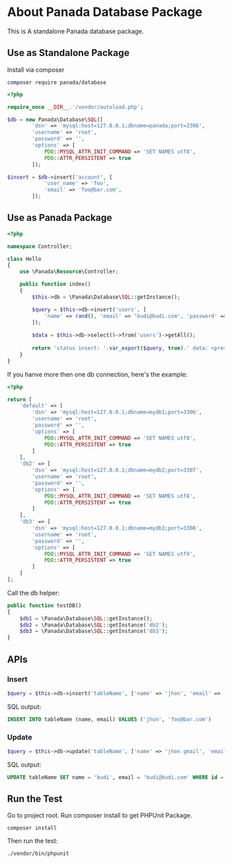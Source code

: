 # About Panada Database Package

This is A standalone Panada database package.

## Use as Standalone Package

Install via composer

```
composer require panada/database
```

```php
<?php

require_once __DIR__.'/vendor/autoload.php';

$db = new Panada\Database\SQL([
        'dsn' => 'mysql:host=127.0.0.1;dbname=panada;port=3306',
        'username' => 'root',
        'password' => '',
        'options' => [
            PDO::MYSQL_ATTR_INIT_COMMAND => 'SET NAMES utf8',
            PDO::ATTR_PERSISTENT => true
        ]);

$insert = $db->insert('account', [
            'user_name' => 'foo',
            'email' => 'foo@bar.com',
        ]);
```

## Use as Panada Package

```php
<?php

namespace Controller;

class Hello
{
    use \Panada\Resource\Controller;

    public function index()
    {
        $this->db = \Panada\Database\SQL::getInstance();

        $query = $this->db->insert('users', [
            'name' => rand(), 'email' => 'budi@budi.com', 'password' => 'password'
        ]);
    
        $data = $this->db->select()->from('users')->getAll();
    
        return 'status insert: '.var_export($query, true).' data: <pre>'.print_r($data, true).'</pre>';
    }
}
```

If you hanve more then one db connection, here's the example:

```php
<?php

return [
    'default' => [
        'dsn' => 'mysql:host=127.0.0.1;dbname=mydb1;port=3306',
		'username' => 'root',
		'password' => '',
		'options' => [
			PDO::MYSQL_ATTR_INIT_COMMAND => 'SET NAMES utf8',
            PDO::ATTR_PERSISTENT => true
		]
    ],
    'db2' => [
        'dsn' => 'mysql:host=127.0.0.1;dbname=mydb2;port=3307',
		'username' => 'root',
		'password' => '',
		'options' => [
			PDO::MYSQL_ATTR_INIT_COMMAND => 'SET NAMES utf8',
            PDO::ATTR_PERSISTENT => true
		]
    ],
    'db3' => [
        'dsn' => 'mysql:host=127.0.0.1;dbname=mydb3;port=3308',
		'username' => 'root',
		'password' => '',
		'options' => [
			PDO::MYSQL_ATTR_INIT_COMMAND => 'SET NAMES utf9',
            PDO::ATTR_PERSISTENT => true
		]
    ]
];
```

Call the db helper:

```php
public function testDB()
{
    $db1 = \Panada\Database\SQL::getInstance();
    $db2 = \Panada\Database\SQL::getInstance('db2');
    $db3 = \Panada\Database\SQL::getInstance('db3');
}
```

## APIs

### Insert

```php
$query = $this->db->insert('tableName', ['name' => 'jhon', 'email' => 'foo@bar.com']);
```

SQL output:

```sql
INSERT INTO tableName (name, email) VALUES ('jhon', 'foo@bar.com')
```

### Update

```php
$query = $this->db->update('tableName', ['name' => 'jhon gmail', 'email' => 'jhon@gmail.com'], ['id' => 6]);
```

SQL output:

```sql
UPDATE tableName SET name = 'budi', email = 'budi@budi.com' WHERE id = 6
```

## Run the Test

Go to project root. Run composer install to get PHPUnit Package.

```
composer install
```

Then run the test:

```
./vendor/bin/phpunit
```